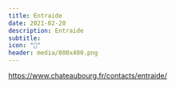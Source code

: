 ```yaml
---
title: Entraide
date: 2021-02-20
description: Entraide
subtitle:
icon: "👚"
header: media/800x400.png
---
```


https://www.chateaubourg.fr/contacts/entraide/
